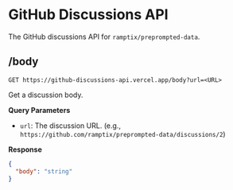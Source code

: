 # GitHub Discussions API 

The GitHub discussions API for `ramptix/preprompted-data`.

## /body

```http
GET https://github-discussions-api.vercel.app/body?url=<URL>
```

Get a discussion body.

**Query Parameters**
- `url`: The discussion URL. (e.g., `https://github.com/ramptix/preprompted-data/discussions/2`)

**Response**
```json
{
  "body": "string"
}
```
